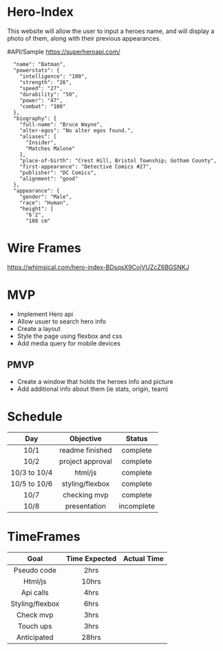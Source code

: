 # Hero-Index

This website will allow the user to input a heroes name, and will display a photo of them, along with their previous appearances.

#API/Sample
https://superheroapi.com/
``` "id": "70",
  "name": "Batman",
  "powerstats": {
    "intelligence": "100",
    "strength": "26",
    "speed": "27",
    "durability": "50",
    "power": "47",
    "combat": "100"
  },
  "biography": {
    "full-name": "Bruce Wayne",
    "alter-egos": "No alter egos found.",
    "aliases": [
      "Insider",
      "Matches Malone"
    ],
    "place-of-birth": "Crest Hill, Bristol Township; Gotham County",
    "first-appearance": "Detective Comics #27",
    "publisher": "DC Comics",
    "alignment": "good"
  },
  "appearance": {
    "gender": "Male",
    "race": "Human",
    "height": [
      "6'2",
      "188 cm"
```

# Wire Frames
https://whimsical.com/hero-index-BDsqsX9CojVUZcZ6BGSNKJ

# MVP
- Implement Hero api
- Allow usuer to search hero info
- Create a layout
- Style the page using flexbox and css
- Add media query for mobile devices
## PMVP 
- Create a window that holds the heroes info and picture 
- Add additional info about them (ie stats, origin, team)

# Schedule
| Day | Objective | Status |
|    :---:     |     :---:      |     :---:     |
|10/1| readme finished|complete|
|10/2| project approval | complete|
|10/3 to 10/4| html/js | complete|
|10/5 to 10/6 | styling/flexbox | complete |
|10/7 | checking mvp | complete| 
|10/8| presentation| incomplete|

# TimeFrames
|Goal| Time Expected| Actual Time|
| :---: | :---: | :---: |
|Pseudo code| 2hrs | |
|Html/js| 10hrs | |
|Api calls| 4hrs | |
|Styling/flexbox | 6hrs | |
|Check mvp | 3hrs | |
|Touch ups | 3hrs | |
|Anticipated | 28hrs | |
